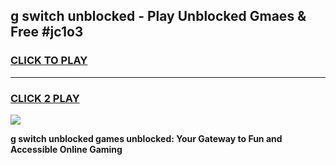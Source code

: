 
## g switch unblocked - Play Unblocked Gmaes & Free #jc1o3
<h3>
<a href="https://news.freeplayer.one?title=g_switch_unblocked&ref=26F">CLICK TO PLAY</a></h3>
<hr>

<h3>
<a href="https://news.freeplayer.one?title=g_switch_unblocked&ref=26F">CLICK 2 PLAY</a>
  
</h3>

<a href="https://news.freeplayer.one?title=g_switch_unblocked&ref=26F/"><img src="https://clearcache.store/games.png"></a>


**g switch unblocked games unblocked: Your Gateway to Fun and Accessible Online Gaming**
